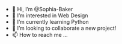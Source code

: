 - 👋 Hi, I’m @Sophia-Baker
- 👀 I’m interested in Web Design
- 🌱 I’m currently learning Python
- 💞️ I’m looking to collaborate a new project!
- 📫 How to reach me ...
